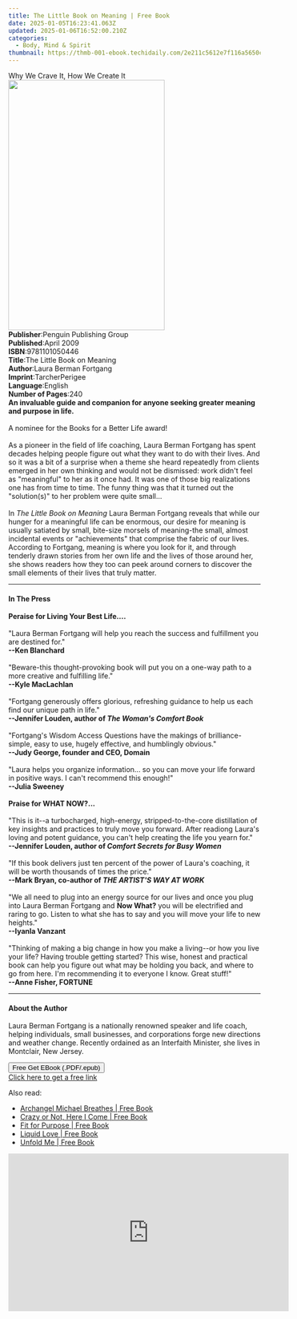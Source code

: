 ```yaml
---
title: The Little Book on Meaning | Free Book
date: 2025-01-05T16:23:41.063Z
updated: 2025-01-06T16:52:00.210Z
categories:
  - Body, Mind & Spirit
thumbnail: https://thmb-001-ebook.techidaily.com/2e211c5612e7f116a5650c10ce799794dce066e362aab2b6082bb168153c5dea.jpg
---
```

<main id="book-container">
  <div class="flex flex-col">
    <div class="book-brief flex-1 py-6 px-4 sm:p-6 md:py-10 md:px-8">
      <!-- brief-->
      <div class="book-brief-main">Why We Crave It, How We Create It</div>
    </div>
    <div
      class="book-meta-info flex-1 grid gap-4 col-start-1 col-end-3 row-start-1 sm:mb-6 sm:grid-cols-4 lg:gap-6 lg:col-start-2 lg:row-end-6 lg:row-span-6 lg:mb-0"
    >
      <div
        class="book-meta-info-left place-content-center mt-4 p-4 text-sm leading-6 col-start-2 col-span-2 dark:text-slate-400"
      >
        <img
          class="w-full h-500 object-cover rounded-lg sm:h-255 sm:col-span-2 lg:col-span-full"
          src="https://img-001-ebook.techidaily.com/ff3ab677e8eae4512fa58b556e1ca2290965ca807454cafef3d78b8cb24be2f8.jpg"
          alt=""
          width="312"
          height="500"
        />
      </div>
      <div
        class="book-meta-info-right mt-2 col-start-1 row-start-2 col-span-3 self-center"
      >
        <!-- meta data  -->
        <div class="flex flex-col px-4 md:px-8">
          <div class="flex-1">
            <strong>Publisher</strong>:<span class="px-2"
              >Penguin Publishing Group</span
            >
          </div>
          <div class="flex-1">
            <strong>Published</strong>:<span class="px-2">April 2009</span>
          </div>
          <div class="flex-1">
            <strong>ISBN</strong>:<span class="px-2">9781101050446</span>
          </div>
          <div class="flex-1">
            <strong>Title</strong>:<span class="px-2"
              >The Little Book on Meaning</span
            >
          </div>
          <div class="flex-1">
            <strong>Author</strong>:<span class="px-2"
              >Laura Berman Fortgang</span
            >
          </div>
          <div class="flex-1">
            <strong>Imprint</strong>:<span class="px-2">TarcherPerigee</span>
          </div>
          <div class="flex-1">
            <strong>Language</strong>:<span class="px-2">English</span>
          </div>
          <div class="flex-1">
            <strong>Number of Pages</strong>:<span class="px-2">240</span>
          </div>
        </div>
      </div>
    </div>
    <div class="book-description flex-1 py-6 px-4 sm:p-6 md:py-10 md:px-8">
      <div class="book-description-main">
        <div accordion-content="" id="description">
          <b
            >An invaluable guide and companion for anyone seeking greater
            meaning and purpose in life.
          </b>
          <br /><br />
          A nominee for the Books for a Better Life award! <br /><br />
          As a pioneer in the field of life coaching, Laura Berman Fortgang has
          spent decades helping people figure out what they want to do with
          their lives. And so it was a bit of a surprise when a theme she heard
          repeatedly from clients emerged in her own thinking and would not be
          dismissed: work didn't feel as "meaningful" to her as it once had. It
          was one of those big realizations one has from time to time. The funny
          thing was that it turned out the "solution(s)" to her problem were
          quite small... <br /><br />
          In <i>The Little Book on Meaning</i> Laura Berman Fortgang reveals
          that while our hunger for a meaningful life can be enormous, our
          desire for meaning is usually satiated by small, bite-size morsels of
          meaning-the small, almost incidental events or "achievements" that
          comprise the fabric of our lives. According to Fortgang, meaning is
          where you look for it, and through tenderly drawn stories from her own
          life and the lives of those around her, she shows readers how they too
          can peek around corners to discover the small elements of their lives
          that truly matter.
        </div>
        <div class="accordion-fader"></div>
      </div>
    </div>
    <div class="book-excerpts flex-1 py-6 px-4 sm:p-6 md:py-10 md:px-8">
      <!-- excerpts-->
      <div class="book-excerpts-main">
        <hr />
        <h4 class="placeholder placeholder-heading">
          <span>In The Press</span>
        </h4>
        <p>
          <b>Peraise for Living Your Best Life....</b><br /><br />
          "Laura Berman Fortgang will help you reach the success and fulfillment
          you are destined for."<br />
          <b>--Ken Blanchard</b><br /><br />
          "Beware-this thought-provoking book will put you on a one-way path to
          a more creative and fulfilling life."<br />
          <b>--Kyle MacLachlan</b><br /><br />
          "Fortgang generously offers glorious, refreshing guidance to help us
          each find our unique path in life."<br />
          <b>--Jennifer Louden, author of<i> The Woman's Comfort Book</i></b
          ><br /><br />
          "Fortgang's Wisdom Access Questions have the makings of
          brilliance-simple, easy to use, hugely effective, and humblingly
          obvious."<br />
          <b>--Judy George, founder and CEO, Domain</b><br /><br />
          "Laura helps you organize information... so you can move your life
          forward in positive ways. I can't recommend this enough!"<br />
          <b
            >--Julia Sweeney<br /><br />
            Praise for WHAT NOW?...</b
          ><br /><br />
          "This is it--a turbocharged, high-energy, stripped-to-the-core
          distillation of key insights and practices to truly move you forward.
          After readiong Laura's loving and potent guidance, you can't help
          creating the life you yearn for."<br />
          <b
            >--Jennifer Louden, author of
            <i>Comfort Secrets for Busy Women</i></b
          ><br /><br />
          "If this book delivers just ten percent of the power of Laura's
          coaching, it will be worth thousands of times the price."<br />
          <b>--Mark Bryan, co-author of <i>THE ARTIST'S WAY AT WORK</i></b
          ><br /><br />
          "We all need to plug into an energy source for our lives and once you
          plug into Laura Berman Fortgang and <b>Now What?</b> you will be
          electrified and raring to go. Listen to what she has to say and you
          will move your life to new heights."<br />
          <b>--Iyanla Vanzant</b><br /><br />
          "Thinking of making a big change in how you make a living--or how you
          live your life? Having trouble getting started? This wise, honest and
          practical book can help you figure out what may be holding you back,
          and where to go from here. I'm recommending it to everyone I know.
          Great stuff!"<br />
          <b>--Anne Fisher, FORTUNE</b>
        </p>
      </div>
    </div>
    <div class="book-about-author flex-1 py-6 px-4 sm:p-6 md:py-10 md:px-8">
      <!-- about author-->
      <div class="book-main-author-main">
        <hr />
        <h4 class="placeholder placeholder-heading">
          <span>About the Author</span>
        </h4>
        <p>
          Laura Berman Fortgang is a nationally renowned speaker and life coach,
          helping individuals, small businesses, and corporations forge new
          directions and weather change. Recently ordained as an Interfaith
          Minister, she lives in Montclair, New Jersey.
        </p>
      </div>
    </div>
    <div class="book-free-get flex-1 py-6 px-4 sm:p-6 md:py-10 md:px-8">
      <button
        id="btn-free-get"
        class="bg-blue-500 hover:bg-blue-700 text-white font-bold py-2 px-4 rounded"
      >
        Free Get EBook (.PDF/.epub)
      </button>
      <div id="countdown-display" class="px-2 text-lg mt-2"></div>
      <a
        id="free-link"
        class="hidden bg-blue-500 hover:bg-blue-700 text-white font-bold py-2 px-4 rounded"
        href="https://www.ebooks.com/en-us/book/425637/the-little-book-on-meaning/laura-berman-fortgang/"
        target="_blank"
        >Click here to get a free link</a
      >
    </div>
    <script>
      let countdownTime = 0;
      let countdownInterval = null;
      document
        .getElementById('btn-free-get')
        .addEventListener('click', startCountdown);
      function startCountdown() {
        countdownTime = new Date().getTime() + 60000 * 3;
        countdownInterval = setInterval(updateCountdown, 1000);
        document.getElementById('btn-free-get').disabled = true;
        document
          .getElementById('btn-free-get')
          .classList.add('bg-gray-500', 'cursor-not-allowed');
      }
      function updateCountdown() {
        let currentTime = new Date().getTime();
        let timeLeft = countdownTime - currentTime;
        let secondsLeft = Math.floor(timeLeft / 1000);
        document.getElementById('countdown-display').innerHTML =
          `Remaining time: ${secondsLeft} seconds.`;
        if (secondsLeft <= 0) {
          clearInterval(countdownInterval);
          document.getElementById('btn-free-get').classList.add('hidden');
          document.getElementById('free-link').classList.remove('hidden');
          document.getElementById('countdown-display').innerHTML = '';
        }
      }
    </script>
  </div>
</main>

<ins class="adsbygoogle"
      style="display:block"
      data-ad-client="ca-pub-7571918770474297"
      data-ad-slot="8358498916"
      data-ad-format="auto"
      data-full-width-responsive="true"></ins>
    

<span class="atpl-alsoreadstyle">Also read:</span>
<div><ul>
<li><a href="https://novels-ebooks.techidaily.com/210174967-9781646546282-archangel-michael-breathes/"><u>Archangel Michael Breathes | Free Book</u></a></li>
<li><a href="https://novels-ebooks.techidaily.com/210174979-9781646548798-crazy-or-not-here-i-come/"><u>Crazy or Not, Here I Come | Free Book</u></a></li>
<li><a href="https://novels-ebooks.techidaily.com/210173565-9780310124757-fit-for-purpose/"><u>Fit for Purpose | Free Book</u></a></li>
<li><a href="https://novels-ebooks.techidaily.com/210173120-9781735056319-liquid-love/"><u>Liquid Love | Free Book</u></a></li>
<li><a href="https://novels-ebooks.techidaily.com/210173481-9781777370022-unfold-me/"><u>Unfold Me | Free Book</u></a></li>
</ul></div>

<!-- affiliate ads begin -->
<iframe width="560" height="315" src="https://www.youtube.com/embed/hZsnjxeSh1U?si=hZIfzQPDNX5KtOCg" title="YouTube video player" frameborder="0" allow="accelerometer; autoplay; clipboard-write; encrypted-media; gyroscope; picture-in-picture; web-share" referrerpolicy="strict-origin-when-cross-origin" allowfullscreen></iframe>
<!-- affiliate ads end -->

